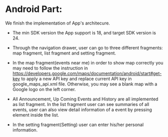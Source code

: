 # Android Part:
We finish the implementation of App's architecure. 

* The min SDK version the App support is 18, and target SDK version is 24.

* Through the navigation drawer, user can go to three different fragments: map fragment, list fragment and setting fragment.

* In the map fragment(events near me) in order to show map correctly you may need to follow the instruction in https://developers.google.com/maps/documentation/android/start#get-key to apply a new API key and replace current API key in google_maps_api.xml file. Otherwise, you may see a blank map with a Google logo on the left corner.

* All Announcement, Up Coming Events and History are all implemented as list fragment. In the list fragment user can see summaries of all events, user can also view detail information of a event by pressing element inside the list.

* In the setting fragment(Setting) user can enter his/her personal information.

